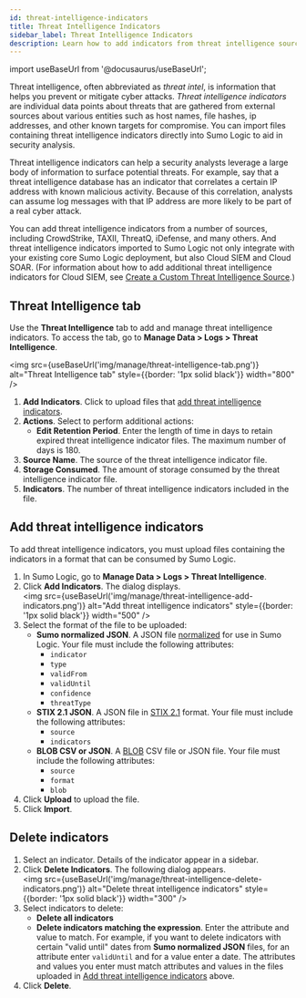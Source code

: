 ```yaml
---
id: threat-intelligence-indicators
title: Threat Intelligence Indicators
sidebar_label: Threat Intelligence Indicators
description: Learn how to add indicators from threat intelligence sources.
---
```


import useBaseUrl from '@docusaurus/useBaseUrl';

Threat intelligence, often abbreviated as *threat intel*, is information that helps you prevent or mitigate cyber attacks. *Threat intelligence indicators* are individual data points about threats that are gathered from external sources about various entities such as host names, file hashes, ip addresses, and other known targets for compromise. You can import files containing threat intelligence indicators directly into Sumo Logic to aid in security analysis.

Threat intelligence indicators can help a security analysts leverage a large body of information to surface potential threats. For example, say that a threat intelligence database has an indicator that correlates a certain IP address with known malicious activity. Because of this correlation, analysts can assume log messages with that IP address are more likely to be part of a real cyber attack.

You can add threat intelligence indicators from a number of sources, including CrowdStrike, TAXII, ThreatQ, iDefense, and many others. And threat intelligence indicators imported to Sumo Logic not only integrate with your existing core Sumo Logic deployment, but also Cloud SIEM and Cloud SOAR. (For information about how to add additional threat intelligence indicators for Cloud SIEM, see [Create a Custom Threat Intelligence Source](/docs/cse/administration/create-custom-threat-intel-source).)

## Threat Intelligence tab

Use the **Threat Intelligence** tab to add and manage threat intelligence indicators. To access the tab, go to **Manage Data > Logs > Threat Intelligence**.

<img src={useBaseUrl('img/manage/threat-intelligence-tab.png')} alt="Threat Intelligence tab" style={{border: '1px solid black'}} width="800" />

1. **Add Indicators**. Click to upload files that [add threat intelligence indicators](#add-threat-intelligence-indicators).
1. **Actions**. Select to perform additional actions:
    * **Edit Retention Period**. Enter the length of time in days to retain expired threat intelligence indicator files. The maximum number of days is 180.
1. **Source Name**. The source of the threat intelligence indicator file.
1. **Storage Consumed**. The amount of storage consumed by the threat intelligence indicator file.
1. **Indicators**. The number of threat intelligence indicators included in the file. 

## Add threat intelligence indicators

To add threat intelligence indicators, you must upload files containing the indicators in a format that can be consumed by Sumo Logic.

1. In Sumo Logic, go to **Manage Data > Logs > Threat Intelligence**.
1. Click **Add Indicators**. The dialog displays. <br/><img src={useBaseUrl('img/manage/threat-intelligence-add-indicators.png')} alt="Add threat intelligence indicators" style={{border: '1px solid black'}} width="500" />
1. Select the format of the file to be uploaded:
    * **Sumo normalized JSON**. A JSON file [normalized](/docs/cse/schema/parsing-language-reference-guide#normalizing) for use in Sumo Logic. Your file must include the following attributes:
       * `indicator`
       * `type`
       * `validFrom`
       * `validUntil`
       * `confidence`
       * `threatType`
    * **STIX 2.1 JSON**. A JSON file in [STIX 2.1](https://oasis-open.github.io/cti-documentation/stix/gettingstarted.html) format. Your file must include the following attributes:
       * `source`
       * `indicators`
    * **BLOB CSV or JSON**. A [BLOB](https://en.wikipedia.org/wiki/Binary_large_object) CSV file or JSON file. Your file must include the following attributes:
       * `source`
       * `format`
       * `blob`
1. Click **Upload** to upload the file.
1. Click **Import**. 

## Delete indicators

1. Select an indicator. Details of the indicator appear in a sidebar.
1. Click **Delete Indicators**. The following dialog appears. <br/><img src={useBaseUrl('img/manage/threat-intelligence-delete-indicators.png')} alt="Delete threat intelligence indicators" style={{border: '1px solid black'}} width="300" />
1. Select indicators to delete:
   * **Delete all indicators**
   * **Delete indicators matching the expression**. Enter the attribute and value to match. For example, if you want to delete indicators with certain "valid until" dates from **Sumo normalized JSON** files, for an attribute enter `validUntil` and for a value enter a date. The attributes and values you enter must match attributes and values in the files uploaded in [Add threat intelligence indicators](#add-threat-intelligence-indicators) above.
1. Click **Delete**. 
